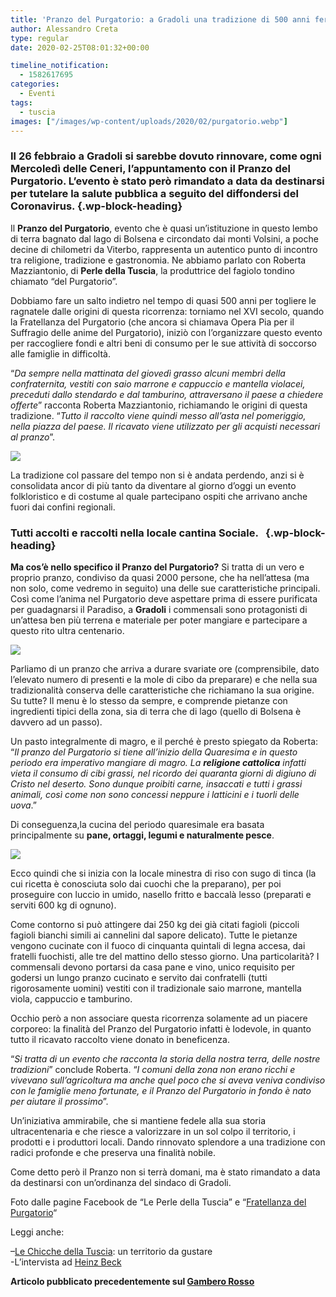 ```yaml
---
title: 'Pranzo del Purgatorio: a Gradoli una tradizione di 500 anni fermata dal Coronavirus'
author: Alessandro Creta
type: regular
date: 2020-02-25T08:01:32+00:00

timeline_notification:
  - 1582617695
categories:
  - Eventi
tags:
  - tuscia
images: ["/images/wp-content/uploads/2020/02/purgatorio.webp"]
---
```

### Il 26 febbraio a Gradoli si sarebbe dovuto rinnovare, come ogni Mercoledì delle Ceneri, l’appuntamento con il Pranzo del Purgatorio. L&#8217;evento è stato però rimandato a data da destinarsi per tutelare la salute pubblica a seguito del diffondersi del Coronavirus. {.wp-block-heading}

Il **Pranzo del Purgatorio**, evento che è quasi un’istituzione in questo lembo di terra bagnato dal lago di Bolsena e circondato dai monti Volsini, a poche decine di chilometri da Viterbo, rappresenta un autentico punto di incontro tra religione, tradizione e gastronomia. Ne abbiamo parlato con Roberta Mazziantonio, di **Perle della Tuscia**, la produttrice del fagiolo tondino chiamato “del Purgatorio”.

Dobbiamo fare un salto indietro nel tempo di quasi 500 anni per togliere le ragnatele dalle origini di questa ricorrenza: torniamo nel XVI secolo, quando la Fratellanza del Purgatorio (che ancora si chiamava Opera Pia per il Suffragio delle anime del Purgatorio), iniziò con l’organizzare questo evento per raccogliere fondi e altri beni di consumo per le sue attività di soccorso alle famiglie in difficoltà.&nbsp;

“_Da sempre nella mattinata del giovedì grasso alcuni membri della confraternita, vestiti con saio marrone e cappuccio e mantella violacei, preceduti dallo stendardo e dal tamburino, attraversano il paese a chiedere offerte_” racconta Roberta Mazziantonio, richiamando le origini di questa tradizione. “_Tutto il raccolto viene quindi messo all’asta nel pomeriggio, nella piazza del paese. Il ricavato viene utilizzato per gli acquisti necessari al pranzo_”.


![](/images/wp-content/uploads/2020/02/cucina-pranzo-purgatorio.webp)


La tradizione col passare del tempo non si è andata perdendo, anzi si è consolidata ancor di più tanto da diventare al giorno d’oggi un evento folkloristico e di costume al quale partecipano ospiti che arrivano anche fuori dai confini regionali. 

### Tutti accolti e raccolti nella locale cantina Sociale. &nbsp; {.wp-block-heading}

**Ma cos’è nello specifico il Pranzo del Purgatorio?** Si tratta di un vero e proprio pranzo, condiviso da quasi 2000 persone, che ha nell’attesa (ma non solo, come vedremo in seguito) una delle sue caratteristiche principali. Così come l’anima nel Purgatorio deve aspettare prima di essere purificata per guadagnarsi il Paradiso, a **Gradoli** i commensali sono protagonisti di un’attesa ben più terrena e materiale per poter mangiare e partecipare a questo rito ultra centenario.


![](/images/wp-content/uploads/2020/02/purgatorio-fratellanza.webp)


Parliamo di un pranzo che arriva a durare svariate ore (comprensibile, dato l’elevato numero di presenti e la mole di cibo da preparare) e che nella sua tradizionalità conserva delle caratteristiche che richiamano la sua origine. Su tutte? Il menu è lo stesso da sempre, e comprende pietanze con ingredienti tipici della zona, sia di terra che di lago (quello di Bolsena è davvero ad un passo).

Un pasto integralmente di magro, e il perché è presto spiegato da Roberta: “_Il pranzo del Purgatorio si tiene all’inizio della Quaresima e in questo periodo era imperativo mangiare di magro.&nbsp;La&nbsp;_**_religione cattolica_**_&nbsp;infatti vieta il consumo di cibi grassi, nel ricordo dei quaranta giorni di digiuno di Cristo nel deserto. Sono dunque proibiti carne, insaccati e tutti i grassi animali, così come non sono concessi neppure i latticini e i tuorli delle uova_.”

Di conseguenza,la cucina del periodo quaresimale era basata principalmente su&nbsp;**pane, ortaggi, legumi e naturalmente pesce**.


![](/images/wp-content/uploads/2020/02/fagioli-purgatorio.webp)


Ecco quindi che si inizia con la locale minestra di riso con sugo di tinca (la cui ricetta è conosciuta solo dai cuochi che la preparano), per poi proseguire con luccio in umido, nasello fritto e baccalà lesso (preparati e serviti 600 kg di ognuno).&nbsp;

Come contorno si può attingere dai 250 kg dei già citati fagioli (piccoli fagioli bianchi simili ai cannelini dal sapore delicato). Tutte le pietanze vengono cucinate con il fuoco di cinquanta quintali di legna accesa, dai fratelli fuochisti, alle tre del mattino dello stesso giorno. Una particolarità? I commensali devono portarsi da casa pane e vino, unico requisito per godersi un lungo pranzo cucinato e servito dai confratelli (tutti rigorosamente uomini) vestiti con il tradizionale saio marrone, mantella viola, cappuccio e tamburino.

Occhio però a non associare questa ricorrenza solamente ad un piacere corporeo: la finalità del Pranzo del Purgatorio infatti è lodevole, in quanto tutto il ricavato raccolto viene donato in beneficenza.

“_Si tratta di un evento che racconta la storia della nostra terra, delle nostre tradizioni_” conclude Roberta. “_I comuni della zona non erano ricchi e vivevano sull’agricoltura ma anche quel poco che si aveva veniva condiviso con le famiglie meno fortunate, e il Pranzo del Purgatorio in fondo è nato per aiutare il prossimo_”.

Un’iniziativa ammirabile, che si mantiene fedele alla sua storia ultracentenaria e che riesce a valorizzare in un sol colpo il territorio, i prodotti e i produttori locali. Dando rinnovato splendore a una tradizione con radici profonde e che preserva una finalità nobile.

Come detto però il Pranzo non si terrà domani, ma è stato rimandato a data da destinarsi con un&#8217;ordinanza del sindaco di Gradoli.

Foto dalle pagine Facebook de &#8220;Le Perle della Tuscia&#8221; e &#8220;<a rel="noreferrer noopener" aria-label="Fratellanza del Purgatorio (apre in una nuova scheda)" href="https://www.facebook.com/comunedigradoli.viterbo.vt/" target="_blank">Fratellanza del Purgatorio</a>&#8220;

Leggi anche:

&#8211;<a rel="noreferrer noopener" aria-label="Le Chicche della Tuscia (apre in una nuova scheda)" href="https://aleepepe.com/2020/02/03/chicche-della-tuscia/" target="_blank">Le Chicche della Tuscia</a>: un territorio da gustare  
-L&#8217;intervista ad <a rel="noreferrer noopener" aria-label="Heinz Beck (apre in una nuova scheda)" href="https://aleepepe.com/2019/12/08/im-beck/" target="_blank">Heinz Beck</a>

**Articolo pubblicato precedentemente sul <a href="https://www.gamberorosso.it/notizie/storie/il-pranzo-del-purgatorio-a-gradoli-una-tradizione-che-dura-da-mezzo-millennio/" target="_blank" rel="noreferrer noopener">Gambero Rosso</a>**